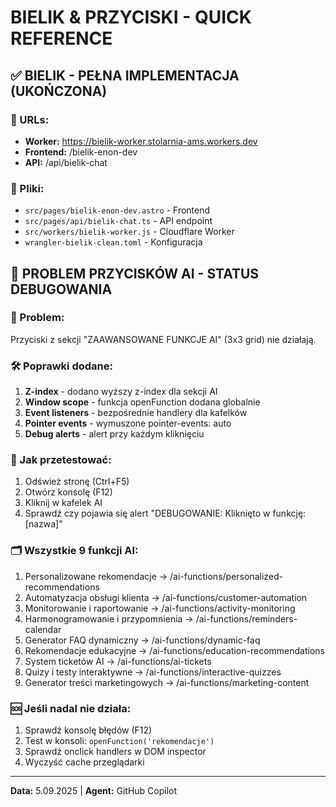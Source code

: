 # BIELIK & PRZYCISKI - QUICK REFERENCE

## ✅ BIELIK - PEŁNA IMPLEMENTACJA (UKOŃCZONA)

### 🔗 URLs:
- **Worker:** https://bielik-worker.stolarnia-ams.workers.dev
- **Frontend:** /bielik-enon-dev
- **API:** /api/bielik-chat

### 📁 Pliki:
- `src/pages/bielik-enon-dev.astro` - Frontend
- `src/pages/api/bielik-chat.ts` - API endpoint  
- `src/workers/bielik-worker.js` - Cloudflare Worker
- `wrangler-bielik-clean.toml` - Konfiguracja

## 🔘 PROBLEM PRZYCISKÓW AI - STATUS DEBUGOWANIA

### 🎯 Problem:
Przyciski z sekcji "ZAAWANSOWANE FUNKCJE AI" (3x3 grid) nie działają.

### 🛠️ Poprawki dodane:
1. **Z-index** - dodano wyższy z-index dla sekcji AI
2. **Window scope** - funkcja openFunction dodana globalnie
3. **Event listeners** - bezpośrednie handlery dla kafelków
4. **Pointer events** - wymuszone pointer-events: auto
5. **Debug alerts** - alert przy każdym kliknięciu

### 🧪 Jak przetestować:
1. Odśwież stronę (Ctrl+F5)
2. Otwórz konsolę (F12)
3. Kliknij w kafelek AI
4. Sprawdź czy pojawia się alert "DEBUGOWANIE: Kliknięto w funkcję: [nazwa]"

### 🗂️ Wszystkie 9 funkcji AI:
1. Personalizowane rekomendacje → /ai-functions/personalized-recommendations
2. Automatyzacja obsługi klienta → /ai-functions/customer-automation  
3. Monitorowanie i raportowanie → /ai-functions/activity-monitoring
4. Harmonogramowanie i przypomnienia → /ai-functions/reminders-calendar
5. Generator FAQ dynamiczny → /ai-functions/dynamic-faq
6. Rekomendacje edukacyjne → /ai-functions/education-recommendations
7. System ticketów AI → /ai-functions/ai-tickets
8. Quizy i testy interaktywne → /ai-functions/interactive-quizzes
9. Generator treści marketingowych → /ai-functions/marketing-content

### 🆘 Jeśli nadal nie działa:
1. Sprawdź konsolę błędów (F12)
2. Test w konsoli: `openFunction('rekomendacje')`
3. Sprawdź onclick handlers w DOM inspector
4. Wyczyść cache przeglądarki

---
**Data:** 5.09.2025 | **Agent:** GitHub Copilot
